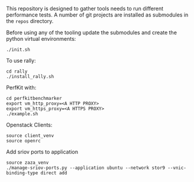 This repository is designed to gather tools needs to run different performance
tests. A number of git projects are installed as submodules in the `repos`
directory.


Before using any of the tooling update the submodules and create the python
virtual environments:

```
./init.sh
```

To use rally:

```
cd rally
./install_rally.sh
```

PerfKit with:

```
cd perfkitbenchmarker
export vm_http_proxy=<A HTTP PROXY>
export vm_https_proxy=<A HTTPS PROXY>
./example.sh
```

Openstack Clients:

```
source client_venv 
source openrc 
```

Add sriov ports to application

```
source zaza_venv 
./manage-sriov-ports.py --application ubuntu --network stor9 --vnic-binding-type direct add
```

